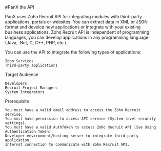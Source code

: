 #PanX the API

 PanX uses Zoho Recruit API for integrating modules with third-party applications, portals or websites. You can extract data in XML or JSON format and develop new applications or integrate with your existing business applications. Zoho Recruit API is independent of programming languages, you can develop applications in any programming language (Java, .Net, C, C++, PHP, etc.).

 

You can use the API to integrate the following types of applications:

    Zoho Services
    Third-party applications

Target Audience

    Developers
    Recruit Project Managers
    System Integrators

Prerequisite

    You must have a valid email address to access the Zoho Recruit service.
    You must have permission to access API service (System-level security settings).
    You must have a valid AuthToken to access Zoho Recruit API (See Using Authentication Token).
    Developer environment/hosting server to integrate third-party application.
    Internet connection to communicate with Zoho Recruit API.
